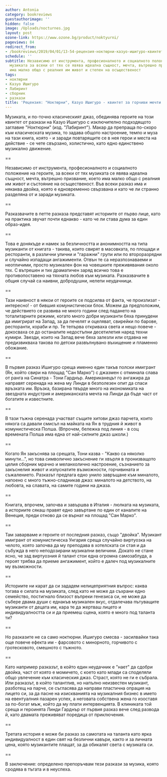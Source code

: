 ```yaml
---
author: Antonia
category: bookreviews
guestauthorimage: ''
hidden: false
image: /Uploads/nocturnes.jpg
layout: post
ozone-link: https://www.ozone.bg/product/noktyurni/
pageviews: 84
redirect_from:
- /bookreviews/2019/04/01/13-54-рецензия-ноктюрни-казуо-ишигуро-квинтет-за-горчиви-мечти
schedule: ''
subtitle: Независимо от инструмента, професионалното и социалното положение на героите,
  музиката за всеки от тях се явява идеална същност, мечта, вътрешно призвание, което
  има малко общо с реалния им живот и степен на осъщественост
tags:
- ноктюрни
- Казуо Ишигуро
- Лабиринт
- сборник
- разкази
title: 'Рецензия: "Ноктюрни", Казуо Ишигуро - квинтет за горчиви мечти'
---
```


Музиката, и по-точно класическият джаз, обединява героите на този квинтет от разкази на Казуо Ишигуро с изключително подходящото заглавие "Ноктюрни" (изд. "Лабиринт"). Макар да препраща по-скоро към класическата музика, то задава общото настроение, темпо и муза на тази книга, която - и заради повтарящите се в нея герои и места на действие - се чете свързано, холистично, като едно единствено музикално движение. 

\==

Независимо от инструмента, професионалното и социалното положение на героите, за всеки от тях музиката се явява идеална същност, мечта, вътрешно призвание, което има малко общо с реалния им живот и състояние на осъщественост. Във всеки разказ има и някаква двойка, която е едновременно свързвана и като че ли странно разделяна от и заради музиката.

\==

Разказвачите в петте разказа представят историите от първо лице, като на практика звучат почти еднакво - като че ли става дума за един образ-идея. 

\==

Това е донякъде и намек за безличността и анонимността на типа музиканти от книгата - такива, които свирят в масовката, по площади и ресторанти, в различни улични и "гаражни" групи или по второразрядни и случайно изпадащи ангажименти. Отвън те са неразпознаваеми и неотличими, просто музикален фон на човешките преживявания около тях. С вътрешен и тих драматичен заряд всичко това е противопоставено на тяхната любов към музиката. Разказвачите в общия случай са наивни, добродушни, нелепи неудачници.

\==

Тази наивност в някои от героите се подсилва от факта, че произлизат - интересно! - от бившия комунистически блок. Можем да предположим, че действието се развива не много години след падането на тоталитарните режими, когато много добри музиканти бяха принудени да имигрират на Запад, за да печелят и оцеляват, свирейки по барове, ресторанти, кораби и пр. Те тепърва откриваха света и нещо повече - докосваха се до останалите недостъпни десетилетия наред техни кумири. Звезди, които на Запад вече бяха залезли или отдавна не предизвикваха такова по детски развълнувано въхищение и пламенно обожание.

\==

В първия разказ Ишигуро среща именно един такъв полски имигрант (Ян, който свири на площад "Сан Марко") с джазмен с отминала слава от ранга на Синатра - Тони Гарднър. Американецът го ангажира да направят серенада на жена му Линди в безполезен опит да спаси връзката им. Връзка, базирана твърде много на икономиката на звездната индустрия и американската мечта на Линди да бъде част от богатите и известните. 

\==

В тази тъжна серенада участват същите хитови джаз парчета, които някога са давали смисъл на майката на Ян в трудния й живот в комунистическа Полша. (Впрочем, бележка под линия - в соц времената Полша има една от най-силните джаз школи.)

\==

Когато Ян закъснява за срещата, Тони казва - "Какво са няколко минути...", но това символично закъснение ги хвърля в пронизващото целия сборник мрачно и меланхолично настроение, съзнанието за закъснелия живот и изпуснатите възможности, горчивината и съжалението. Разказът предлага едно унило завръщане към миналото, напоено с много тъжно-сладникав джаз: миналото на детството, на любовта, на славата, на самите години на джаза.

\==

Книгата, впрочем, започва и завършва в Италия - люлката на музиката, а историите сякаш правят едно завъртане по един от каналите на Венеция, преди отново да се върнат на площад "Сан Марко". 

\==

Там заварваме и героите от последния разказ, също "двойка". Музикант имигрант от комунистическа Унгария среща случайно виртуозка на челото, която започва да му преподава в хотелската си стая и да събужда в него неподозирани музикални величини. Докато не стане ясно, че зад виртуозния й талант стои една огромна самозаблуда, а героят трябва да приеме ангажимент, който е далеч под музикалните му възможности.

\==

Историите ни карат да си зададем нелицеприятния въпрос: каква тогава е силата на музиката, след като не може да съхрани едно семейство, постигнало близост въпреки генезиса си, не може да събере двама души с еднакъв музикален вкус, отдалечава пътуващите музиканти от децата им, кара те да жертваш лицето и индивидуалността си и да приемеш сцена, която е много под таланта ти?

\==

Но разказите не са само ноктюрни. Ишигуро смесва - засилвайки така още повече ефекта им - фарсовото с минорното, горчивото с гротесковото, смешното с тъжното.

\==

Като например разказът, в който един неудачник е "нает" да сдобри двойка, част от която е момичето, с което като млади са споделяли общо увлечение към класическия джаз. Страст, която не ги е събрала. Или разказът, в който талантлив, но напълно неизвестен музикант, разботещ на парче, се съгласява да направи пластична опрация на лицето си, за да пасне на изискванията на музикалния бизнес в името на евентуалния пазарен успех, а неговата собствена жена го изоставя за по-богат мъж, който да му плати интервенцията. В клиниката той среща и героинята Линди Гарднър от първия разказ вече след развода й, като двамата преживяват поредица от приключения.

\==

Третата история е може би разказ за самотата на таланта като ярка индивидуалност в един свят на безлични кавъри, както и за личната цена, която музикантите плащат, за да обикалят света с музиката си. 

\==

В заключение: определено препоръчвам тези разкази за музика, която сродява в тъгата и в неуспеха.
